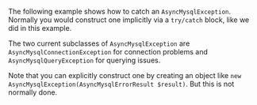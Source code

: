 The following example shows how to catch an `AsyncMysqlException`. Normally you would construct one implicitly via a `try/catch` block, like we did in this example. 

The two current subclasses of `AsyncMysqlException` are `AsyncMysqlConnectionException` for connection problems and `AsyncMysqlQueryException` for querying issues.

Note that you can explicitly construct one by creating an object like `new AsyncMysqlException(AsyncMysqlErrorResult $result)`. But this is not normally done.
